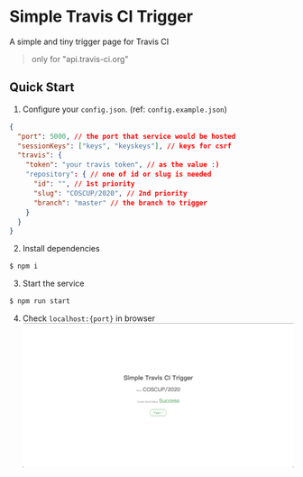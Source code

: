 <!--
 Copyright (c) 2020 DevilTea
 
 This software is released under the MIT License.
 https://opensource.org/licenses/MIT
-->

# Simple Travis CI Trigger

A simple and tiny trigger page for Travis CI

> only for "api.travis-ci.org"

## Quick Start

1. Configure your `config.json`. (ref: `config.example.json`)
  ```json
  {
    "port": 5000, // the port that service would be hosted
    "sessionKeys": ["keys", "keyskeys"], // keys for csrf
    "travis": {
      "token": "your travis token", // as the value :)
      "repository": { // one of id or slug is needed
        "id": "", // 1st priority
        "slug": "COSCUP/2020", // 2nd priority
        "branch": "master" // the branch to trigger
      }
    }
  }
  ```

2. Install dependencies
  ```bash
  $ npm i
  ```

3. Start the service
  ```bash
  $ npm run start
  ```

4. Check `localhost:{port}` in browser
  ![screenshot](./docs/images/screenshot.png)
